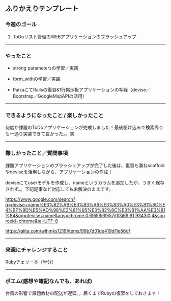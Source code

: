 ## ふりかえりテンプレート

### 今週のゴール
1. ToDoリスト管理のWEBアプリケーションのブラッシュアップ

---
### やったこと
- strong parametersの学習／実践

- form_withの学習／実践

- PaizaにてRailsの復習&1行掲示板アプリケーションの写経（devise／Bootstrap／GoogleMapAPIの活用）
---
### できるようになったこと / 楽しかったこと
何度か課題のToDoアプリケーションが完成しました！最後駆け込みで検索周りも一通り実装できて良かった。。笑

---
### 難しかったこと／質問事項
課題アプリケーションのブラッシュアップが完了した後は、復習も兼ねscaffoldやdeviseを活用しながら、アプリケーションの作成！

deviseにてuserモデルを作成し、nameというカラムを追加したが、うまく保存されず。。下記記事など対応しても未解決のままです。

https://www.google.com/search?q=devise+name%E3%82%AB%E3%83%A9%E3%83%A0%E3%81%8C%E4%BF%9D%E5%AD%98%E3%81%95%E3%82%8C%E3%81%AA%E3%81%84&oq=devise+name&aqs=chrome.0.69i59j69i57j0l3j69i61.9343j0j4&sourceid=chrome&ie=UTF-8

https://qiita.com/wjhmks1219/items/99b7d01de419df1e56df

---
### 来週にチャレンジすること
Rubyチェリー本（半分）

---
### ポエム(感想や雑記なんでも、あれば)
台風の影響で課題教材の配送が遅延。。届くまでRubyの復習をしておきます！